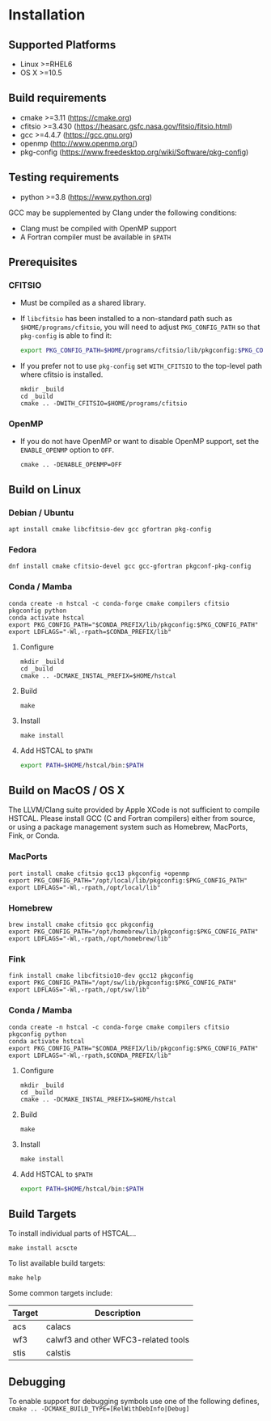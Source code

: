 # Installation

## Supported Platforms

- Linux >=RHEL6
- OS X >=10.5


## Build requirements

- cmake >=3.11 (https://cmake.org)
- cfitsio >=3.430 (https://heasarc.gsfc.nasa.gov/fitsio/fitsio.html)
- gcc >=4.4.7 (https://gcc.gnu.org)
- openmp (http://www.openmp.org/)
- pkg-config (https://www.freedesktop.org/wiki/Software/pkg-config)

## Testing requirements

- python >=3.8 (https://www.python.org)

GCC may be supplemented by Clang under the following conditions:

- Clang must be compiled with OpenMP support
- A Fortran compiler must be available in `$PATH`


## Prerequisites


### CFITSIO

- Must be compiled as a shared library.

- If `libcfitsio` has been installed to a non-standard path such as `$HOME/programs/cfitsio`, you will need to adjust `PKG_CONFIG_PATH` so that `pkg-config` is able to find it:

    ```bash
    export PKG_CONFIG_PATH=$HOME/programs/cfitsio/lib/pkgconfig:$PKG_CONFIG_PATH
    ```

- If you prefer not to use `pkg-config` set `WITH_CFITSIO` to the top-level path where cfitsio is installed.

    ```
    mkdir _build
    cd _build
    cmake .. -DWITH_CFITSIO=$HOME/programs/cfitsio
    ```

### OpenMP

- If you do not have OpenMP or want to disable OpenMP support, set the `ENABLE_OPENMP` option to `OFF`.

    ```
    cmake .. -DENABLE_OPENMP=OFF
    ```


## Build on Linux

### Debian / Ubuntu

```
apt install cmake libcfitsio-dev gcc gfortran pkg-config
```

### Fedora

```
dnf install cmake cfitsio-devel gcc gcc-gfortran pkgconf-pkg-config 
```

### Conda / Mamba

```
conda create -n hstcal -c conda-forge cmake compilers cfitsio pkgconfig python
conda activate hstcal
export PKG_CONFIG_PATH="$CONDA_PREFIX/lib/pkgconfig:$PKG_CONFIG_PATH"
export LDFLAGS="-Wl,-rpath=$CONDA_PREFIX/lib"
```

1. Configure

    ```
    mkdir _build
    cd _build
    cmake .. -DCMAKE_INSTAL_PREFIX=$HOME/hstcal
    ```

2. Build

    ```
    make
    ```

3. Install

    ```
    make install
    ```

4. Add HSTCAL to `$PATH`

    ```bash
    export PATH=$HOME/hstcal/bin:$PATH
    ```

## Build on MacOS / OS X

The LLVM/Clang suite provided by Apple XCode is not sufficient to compile HSTCAL. Please install GCC (C and Fortran compilers) either from source, or using a package management system such as Homebrew, MacPorts, Fink, or Conda.


### MacPorts

```
port install cmake cfitsio gcc13 pkgconfig +openmp
export PKG_CONFIG_PATH="/opt/local/lib/pkgconfig:$PKG_CONFIG_PATH"
export LDFLAGS="-Wl,-rpath,/opt/local/lib"
```

### Homebrew

```
brew install cmake cfitsio gcc pkgconfig
export PKG_CONFIG_PATH="/opt/homebrew/lib/pkgconfig:$PKG_CONFIG_PATH"
export LDFLAGS="-Wl,-rpath,/opt/homebrew/lib"
```

### Fink

```
fink install cmake libcfitsio10-dev gcc12 pkgconfig
export PKG_CONFIG_PATH="/opt/sw/lib/pkgconfig:$PKG_CONFIG_PATH"
export LDFLAGS="-Wl,-rpath,/opt/sw/lib"
```

### Conda / Mamba

```
conda create -n hstcal -c conda-forge cmake compilers cfitsio pkgconfig python
conda activate hstcal
export PKG_CONFIG_PATH="$CONDA_PREFIX/lib/pkgconfig:$PKG_CONFIG_PATH"
export LDFLAGS="-Wl,-rpath,$CONDA_PREFIX/lib"
```

1. Configure

    ```
    mkdir _build
    cd _build
    cmake .. -DCMAKE_INSTAL_PREFIX=$HOME/hstcal
    ```

2. Build

    ```
    make
    ```

3. Install

    ```
    make install
    ```

4. Add HSTCAL to `$PATH`

    ```bash
    export PATH=$HOME/hstcal/bin:$PATH
    ```


## Build Targets

To install individual parts of HSTCAL...

```
make install acscte
```

To list available build targets:

```
make help
```

Some common targets include:

Target | Description
-------|------------
acs    | calacs
wf3    | calwf3 and other WFC3-related tools
stis   | calstis


## Debugging

To enable support for debugging symbols use one of the following defines, `cmake .. -DCMAKE_BUILD_TYPE=[RelWithDebInfo|Debug]`
